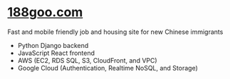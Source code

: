 # [188goo.com](https://www.us-188.com/)
Fast and mobile friendly job and housing site for new Chinese immigrants<br />
* Python Django backend
* JavaScript React frontend
* AWS (EC2, RDS SQL, S3, CloudFront, and VPC)
* Google Cloud (Authentication, Realtime NoSQL, and Storage)
